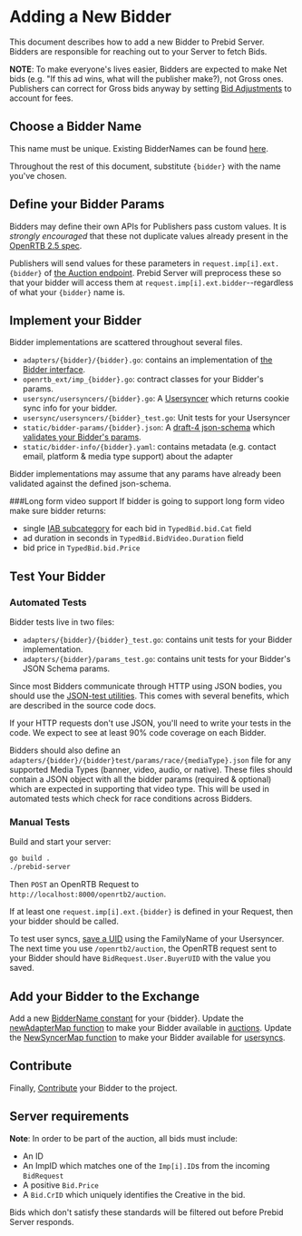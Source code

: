 # Adding a New Bidder

This document describes how to add a new Bidder to Prebid Server. Bidders are responsible for reaching out to your Server to fetch Bids.

**NOTE**: To make everyone's lives easier, Bidders are expected to make Net bids (e.g. "If this ad wins, what will the publisher make?), not Gross ones.
Publishers can correct for Gross bids anyway by setting [Bid Adjustments](../endpoints/openrtb2/auction.md#bid-adjustments) to account for fees.

## Choose a Bidder Name

This name must be unique. Existing BidderNames can be found [here](../../openrtb_ext/bidders.go).

Throughout the rest of this document, substitute `{bidder}` with the name you've chosen.

## Define your Bidder Params

Bidders may define their own APIs for Publishers pass custom values. It is _strongly encouraged_ that these not
duplicate values already present in the [OpenRTB 2.5 spec](https://www.iab.com/wp-content/uploads/2016/03/OpenRTB-API-Specification-Version-2-5-FINAL.pdf).

Publishers will send values for these parameters in `request.imp[i].ext.{bidder}` of
[the Auction endpoint](../endpoints/openrtb2/auction.md). Prebid Server will preprocess these so that
your bidder will access them at `request.imp[i].ext.bidder`--regardless of what your `{bidder}` name is.

## Implement your Bidder

Bidder implementations are scattered throughout several files.

- `adapters/{bidder}/{bidder}.go`: contains an implementation of [the Bidder interface](../../adapters/bidder.go).
- `openrtb_ext/imp_{bidder}.go`: contract classes for your Bidder's params.
- `usersync/usersyncers/{bidder}.go`: A [Usersyncer](../../usersync/usersync.go) which returns cookie sync info for your bidder.
- `usersync/usersyncers/{bidder}_test.go`: Unit tests for your Usersyncer
- `static/bidder-params/{bidder}.json`: A [draft-4 json-schema](https://spacetelescope.github.io/understanding-json-schema/) which [validates your Bidder's params](https://www.jsonschemavalidator.net/).
- `static/bidder-info/{bidder}.yaml`: contains metadata (e.g. contact email, platform & media type support) about the adapter

Bidder implementations may assume that any params have already been validated against the defined json-schema.

###Long form video support
If bidder is going to support long form video make sure bidder returns:

- single [IAB subcategory](https://iabtechlab.com/standards/content-taxonomy/) for each bid in `TypedBid.bid.Cat` field
- ad duration in seconds in `TypedBid.BidVideo.Duration` field
- bid price in `TypedBid.bid.Price`

## Test Your Bidder

### Automated Tests

Bidder tests live in two files:

- `adapters/{bidder}/{bidder}_test.go`: contains unit tests for your Bidder implementation.
- `adapters/{bidder}/params_test.go`: contains unit tests for your Bidder's JSON Schema params.

Since most Bidders communicate through HTTP using JSON bodies, you should
use the [JSON-test utilities](../../adapters/adapterstest/test_json.go).
This comes with several benefits, which are described in the source code docs.

If your HTTP requests don't use JSON, you'll need to write your tests in the code.
We expect to see at least 90% code coverage on each Bidder.

Bidders should also define an `adapters/{bidder}/{bidder}test/params/race/{mediaType}.json` file for any supported
Media Types (banner, video, audio, or native). These files should contain a JSON object with all the bidder params
(required & optional) which are expected in supporting that video type. This will be used in automated tests which
check for race conditions across Bidders.

### Manual Tests

Build and start your server:

```bash
go build .
./prebid-server
```

Then `POST` an OpenRTB Request to `http://localhost:8000/openrtb2/auction`.

If at least one `request.imp[i].ext.{bidder}` is defined in your Request,
then your bidder should be called.

To test user syncs, [save a UID](../endpoints/setuid.md) using the FamilyName of your Usersyncer.
The next time you use `/openrtb2/auction`, the OpenRTB request sent to your Bidder should have
`BidRequest.User.BuyerUID` with the value you saved.

## Add your Bidder to the Exchange

Add a new [BidderName constant](../../openrtb_ext/bidders.go) for your {bidder}.
Update the [newAdapterMap function](../../exchange/adapter_map.go) to make your Bidder available in [auctions](../endpoints/openrtb2/auction).
Update the [NewSyncerMap function](../../usersync/usersync.go) to make your Bidder available for [usersyncs](../endpoints/setuid.md).

## Contribute

Finally, [Contribute](contributing.md) your Bidder to the project.

## Server requirements

**Note**: In order to be part of the auction, all bids must include:

- An ID
- An ImpID which matches one of the `Imp[i].ID`s from the incoming `BidRequest`
- A positive `Bid.Price`
- A `Bid.CrID` which uniquely identifies the Creative in the bid.

Bids which don't satisfy these standards will be filtered out before Prebid Server responds.
